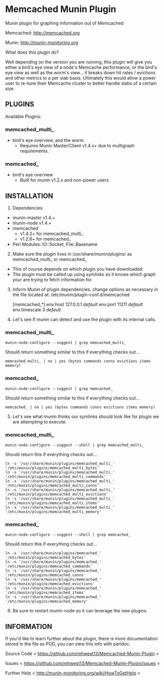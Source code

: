 Memcached Munin Plugin
============================

Munin plugin for graphing information out of Memcached

Memcached: http://memcached.org

Munin: http://munin-monitoring.org


What does this plugin do?

Well depending on the version you are running, this plugin will give you either a bird's eye view of a node's Memcache performance,
or the bird's eye view as well as the worm's view... it breaks down hit rates / evictions and other metrics to a per slab basis.
Ultimately this would allow a power user to re-tune their Memcache cluster to better handle slabs of a certain size.


PLUGINS
-------
Available Plugins:

### memcached_multi_
  * bird's eye overview, and the worm.  
    + Requires Munin Master/Client v1.4.x+ due to multigraph requirements.

### memcached_
  * bird's eye overview
    + Built for munin v1.2.x and non-power users

INSTALLATION
------------

1) Dependencies  
  * munin-master v1.4.+  
  * munin-node v1.4.+  
  * memcached  
    + v1.4.2+ for memcached_multi_  
    + v1.2.6+ for memcached_  
  * Perl Modules: IO::Socket, File::Basename  

2) Make sure the plugin lives in /usr/share/munin/plugins/ as memcached_multi_ or memcached_  
  * This of course depends on which plugin you have downloaded.  
  * The plugin must be called up using symlinks so it knows which graph your are trying to fetch information for.  

3) Inform Munin of plugin dependencies, change options as necessary in the file located at: /etc/munin/plugin-conf.d/memcached

    [memcached_*]
    env.host 127.0.0.1     *default*
    env.port 11211         *default*
    env.timescale 3        *default*

4) Let's see if munin can detect and use the plugin with its internal calls.

### memcached_multi_

    munin-node-configure --suggest | grep memcached_multi_

Should return something similar to this if everything checks out...

    memcached_multi_ | no | yes (bytes commands conns evictions items memory)

### memcached_

    munin-node-configure --suggest | grep memcached_

Should return something similar to this if everything checks out...

    memcached_ | no | yes (bytes commands conns evictions items memory)

5) Let's see what munin thinks our symlinks should look like for plugin we are attempting to execute.

### memcached_multi_

    munin-node-configure --suggest --shell | grep memcached_multi_

Should return this if everything checks out...

    ln -s '/usr/share/munin/plugins/memcached_multi_' '/etc/munin/plugins/memcached_multi_bytes'
    ln -s '/usr/share/munin/plugins/memcached_multi_' '/etc/munin/plugins/memcached_multi_commands'
    ln -s '/usr/share/munin/plugins/memcached_multi_' '/etc/munin/plugins/memcached_multi_conns'
    ln -s '/usr/share/munin/plugins/memcached_multi_' '/etc/munin/plugins/memcached_multi_evictions'
    ln -s '/usr/share/munin/plugins/memcached_multi_' '/etc/munin/plugins/memcached_multi_items'
    ln -s '/usr/share/munin/plugins/memcached_multi_' '/etc/munin/plugins/memcached_multi_memory'

### memcached_

    munin-node-configure --suggest --shell | grep memcached_

Should return this if everything checks out...

    ln -s '/usr/share/munin/plugins/memcached_' '/etc/munin/plugins/memcached_bytes'
    ln -s '/usr/share/munin/plugins/memcached_' '/etc/munin/plugins/memcached_commands'
    ln -s '/usr/share/munin/plugins/memcached_' '/etc/munin/plugins/memcached_conns'
    ln -s '/usr/share/munin/plugins/memcached_' '/etc/munin/plugins/memcached_evictions'
    ln -s '/usr/share/munin/plugins/memcached_' '/etc/munin/plugins/memcached_items'
    ln -s '/usr/share/munin/plugins/memcached_' '/etc/munin/plugins/memcached_memory'

6) Be sure to restart munin-node so it can leverage the new plugins.


INFORMATION
-----------
If you'd like to learn further about the plugin, there is more documentation stored in the
file as POD, you can view this info with perldoc.

Source Code < https://github.com/mhwest13/Memcached-Munin-Plugin >

Issues < https://github.com/mhwest13/Memcached-Munin-Plugin/issues >

Further Help < http://munin-monitoring.org/wiki/HowToGetHelp >
